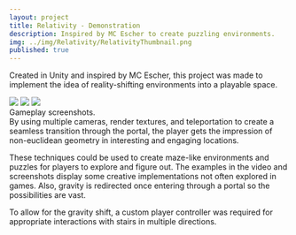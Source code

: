 ```yaml
---
layout: project
title: Relativity - Demonstration
description: Inspired by MC Escher to create puzzling environments.
img: ../img/Relativity/RelativityThumbnail.png
published: true
---
```

Created in Unity and inspired by MC Escher, this project was made to implement the idea of reality-shifting environments into a playable space.

<div class="owl-carousel owl-theme">
<a href="{{ site.baseurl }}/img/Relativity/1-Tunnel.gif" target="_blank"><img src="{{ site.baseurl }}/img/Relativity/1-Tunnel.gif" /></a>
<a href="{{ site.baseurl }}/img/Relativity/2-Stairs.gif" target="_blank"><img src="{{ site.baseurl }}/img/Relativity/2-Stairs.gif" /></a>
<a href="{{ site.baseurl }}/img/Relativity/3-Room.gif" target="_blank"><img src="{{ site.baseurl }}/img/Relativity/3-Room.gif" /></a>
</div>
<div class="col three caption">
	Gameplay screenshots.
</div>
By using multiple cameras, render textures, and teleportation to create a seamless transition through the portal, the player gets the impression of non-euclidean geometry in interesting and engaging locations.

These techniques could be used to create maze-like environments and puzzles for players to explore and figure out. The examples in the video and screenshots display some creative implementations not often explored in games. Also, gravity is redirected once entering through a portal so the possibilities are vast.

To allow for the gravity shift, a custom player controller was required for appropriate interactions with stairs in multiple directions.